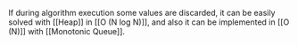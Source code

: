 If during algorithm execution some values are discarded, it can be easily solved with [[Heap]] in [[O (N log N)]], and also it can be implemented in [[O (N)]] with [[Monotonic Queue]].

